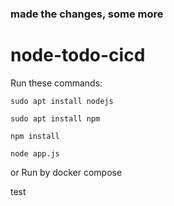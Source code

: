 ### made the changes, some more
# node-todo-cicd

Run these commands:


`sudo apt install nodejs`


`sudo apt install npm`


`npm install`

`node app.js`

or Run by docker compose

test

